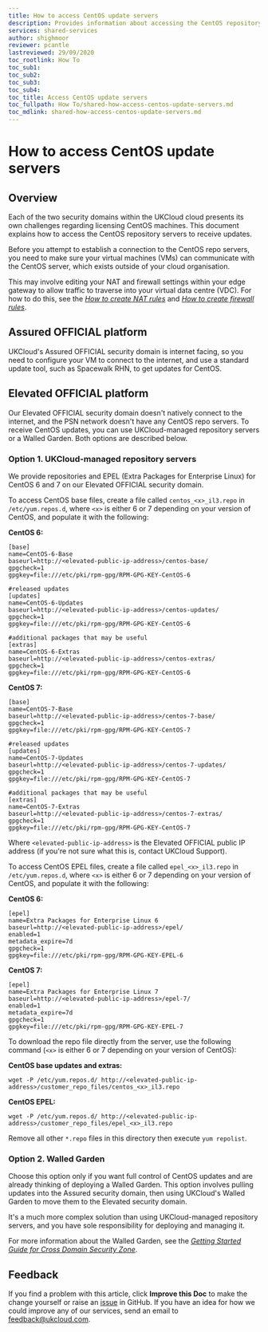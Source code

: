 ```yaml
---
title: How to access CentOS update servers
description: Provides information about accessing the CentOS repository servers to keep your CentOS VMs up to date
services: shared-services
author: shighmoor
reviewer: pcantle
lastreviewed: 29/09/2020
toc_rootlink: How To
toc_sub1: 
toc_sub2:
toc_sub3:
toc_sub4:
toc_title: Access CentOS update servers
toc_fullpath: How To/shared-how-access-centos-update-servers.md
toc_mdlink: shared-how-access-centos-update-servers.md
---
```


# How to access CentOS update servers

## Overview

Each of the two security domains within the UKCloud cloud presents its own challenges regarding licensing CentOS machines. This document explains how to access the CentOS repository servers to receive updates.

Before you attempt to establish a connection to the CentOS repo servers, you need to make sure your virtual machines (VMs) can communicate with the CentOS server, which exists outside of your cloud organisation.

This may involve editing your NAT and firewall settings within your edge gateway to allow traffic to traverse into your virtual data centre (VDC). For how to do this, see the [*How to create NAT rules*](../vmware/vmw-how-create-nat-rules.md) and [*How to create firewall rules*](../vmware/vmw-how-create-firewall-rules.md).

## Assured OFFICIAL platform

UKCloud's Assured OFFICIAL security domain is internet facing, so you need to configure your VM to connect to the internet, and use a standard update tool, such as Spacewalk RHN, to get updates for CentOS.

## Elevated OFFICIAL platform

Our Elevated OFFICIAL security domain doesn't natively connect to the internet, and the PSN network doesn't have any CentOS repo servers. To receive CentOS updates, you can use UKCloud-managed repository servers or a Walled Garden. Both options are described below.

### Option 1. UKCloud-managed repository servers

We provide repositories and EPEL (Extra Packages for Enterprise Linux) for CentOS 6 and 7 on our Elevated OFFICIAL security domain.

To access CentOS base files, create a file called `centos_<x>_il3.repo` in `/etc/yum.repos.d`, where `<x>` is either 6 or 7 depending on your version of CentOS, and populate it with the following:

**CentOS 6:**

```none
[base]
name=CentOS-6-Base
baseurl=http://<elevated-public-ip-address>/centos-base/
gpgcheck=1
gpgkey=file:///etc/pki/rpm-gpg/RPM-GPG-KEY-CentOS-6

#released updates
[updates]
name=CentOS-6-Updates
baseurl=http://<elevated-public-ip-address>/centos-updates/
gpgcheck=1
gpgkey=file:///etc/pki/rpm-gpg/RPM-GPG-KEY-CentOS-6

#additional packages that may be useful
[extras]
name=CentOS-6-Extras
baseurl=http://<elevated-public-ip-address>/centos-extras/
gpgcheck=1
gpgkey=file:///etc/pki/rpm-gpg/RPM-GPG-KEY-CentOS-6
```

**CentOS 7:**

```none
[base]
name=CentOS-7-Base
baseurl=http://<elevated-public-ip-address>/centos-7-base/
gpgcheck=1
gpgkey=file:///etc/pki/rpm-gpg/RPM-GPG-KEY-CentOS-7

#released updates
[updates]
name=CentOS-7-Updates
baseurl=http://<elevated-public-ip-address>/centos-7-updates/
gpgcheck=1
gpgkey=file:///etc/pki/rpm-gpg/RPM-GPG-KEY-CentOS-7

#additional packages that may be useful
[extras]
name=CentOS-7-Extras
baseurl=http://<elevated-public-ip-address>/centos-7-extras/
gpgcheck=1
gpgkey=file:///etc/pki/rpm-gpg/RPM-GPG-KEY-CentOS-7
```

Where `<elevated-public-ip-address>` is the Elevated OFFICIAL public IP address (if you're not sure what this is, contact UKCloud Support).

To access CentOS EPEL files, create a file called `epel_<x>_il3.repo` in `/etc/yum.repos.d`, where `<x>` is either 6 or 7 depending on your version of CentOS, and populate it with the following:

**CentOS 6:**

```none
[epel]
name=Extra Packages for Enterprise Linux 6
baseurl=http://<elevated-public-ip-address>/epel/
enabled=1
metadata_expire=7d
gpgcheck=1
gpgkey=file:///etc/pki/rpm-gpg/RPM-GPG-KEY-EPEL-6
```

**CentOS 7:**

```none
[epel]
name=Extra Packages for Enterprise Linux 7
baseurl=http://<elevated-public-ip-address>/epel-7/
enabled=1
metadata_expire=7d
gpgcheck=1
gpgkey=file:///etc/pki/rpm-gpg/RPM-GPG-KEY-EPEL-7
```

To download the repo file directly from the server, use the following command (`<x>` is either 6 or 7 depending on your version of CentOS):

**CentOS base updates and extras:**

```none
wget -P /etc/yum.repos.d/ http://<elevated-public-ip-address>/customer_repo_files/centos_<x>_il3.repo
```

**CentOS EPEL:**

```none
wget -P /etc/yum.repos.d/ http://<elevated-public-ip-address>/customer_repo_files/epel_<x>_il3.repo
```

Remove all other `*.repo` files in this directory then execute `yum repolist`.

### Option 2. Walled Garden

Choose this option only if you want full control of CentOS updates and are already thinking of deploying a Walled Garden. This option involves pulling updates into the Assured security domain, then using UKCloud's Walled Garden to move them to the Elevated security domain.

It's a much more complex solution than using UKCloud-managed repository servers, and you have sole responsibility for deploying and managing it.

For more information about the Walled Garden, see the [*Getting Started Guide for Cross Domain Security Zone*](../cdsz/cdsz-gs-walled-garden.md).

## Feedback

If you find a problem with this article, click **Improve this Doc** to make the change yourself or raise an [issue](https://github.com/UKCloud/documentation/issues) in GitHub. If you have an idea for how we could improve any of our services, send an email to <feedback@ukcloud.com>.
